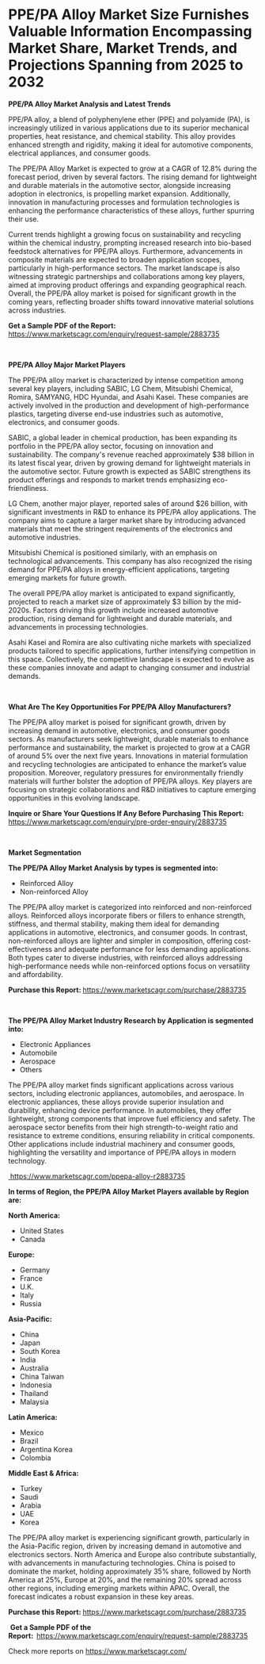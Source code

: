 <p><h1>PPE/PA Alloy Market Size Furnishes Valuable Information Encompassing Market Share, Market Trends, and Projections Spanning from 2025 to 2032</h1></p><p><strong>PPE/PA Alloy Market Analysis and Latest Trends</strong></p>
<p><p>PPE/PA alloy, a blend of polyphenylene ether (PPE) and polyamide (PA), is increasingly utilized in various applications due to its superior mechanical properties, heat resistance, and chemical stability. This alloy provides enhanced strength and rigidity, making it ideal for automotive components, electrical appliances, and consumer goods.</p><p>The PPE/PA Alloy Market is expected to grow at a CAGR of 12.8% during the forecast period, driven by several factors. The rising demand for lightweight and durable materials in the automotive sector, alongside increasing adoption in electronics, is propelling market expansion. Additionally, innovation in manufacturing processes and formulation technologies is enhancing the performance characteristics of these alloys, further spurring their use.</p><p>Current trends highlight a growing focus on sustainability and recycling within the chemical industry, prompting increased research into bio-based feedstock alternatives for PPE/PA alloys. Furthermore, advancements in composite materials are expected to broaden application scopes, particularly in high-performance sectors. The market landscape is also witnessing strategic partnerships and collaborations among key players, aimed at improving product offerings and expanding geographical reach. Overall, the PPE/PA alloy market is poised for significant growth in the coming years, reflecting broader shifts toward innovative material solutions across industries.</p></p>
<p><strong>Get a Sample PDF of the Report:&nbsp;</strong> <a href="https://www.marketscagr.com/enquiry/request-sample/2883735?utm_campaign=3135&utm_medium=2&utm_source=Github&utm_content=ia&utm_term=13032025&utm_id=ppepa-alloy">https://www.marketscagr.com/enquiry/request-sample/2883735</a></p>
<p>&nbsp;</p>
<p><strong>PPE/PA Alloy Major Market Players</strong></p>
<p><p>The PPE/PA alloy market is characterized by intense competition among several key players, including SABIC, LG Chem, Mitsubishi Chemical, Romira, SAMYANG, HDC Hyundai, and Asahi Kasei. These companies are actively involved in the production and development of high-performance plastics, targeting diverse end-use industries such as automotive, electronics, and consumer goods.</p><p>SABIC, a global leader in chemical production, has been expanding its portfolio in the PPE/PA alloy sector, focusing on innovation and sustainability. The company's revenue reached approximately $38 billion in its latest fiscal year, driven by growing demand for lightweight materials in the automotive sector. Future growth is expected as SABIC strengthens its product offerings and responds to market trends emphasizing eco-friendliness.</p><p>LG Chem, another major player, reported sales of around $26 billion, with significant investments in R&D to enhance its PPE/PA alloy applications. The company aims to capture a larger market share by introducing advanced materials that meet the stringent requirements of the electronics and automotive industries. </p><p>Mitsubishi Chemical is positioned similarly, with an emphasis on technological advancements. This company has also recognized the rising demand for PPE/PA alloys in energy-efficient applications, targeting emerging markets for future growth.</p><p>The overall PPE/PA alloy market is anticipated to expand significantly, projected to reach a market size of approximately $3 billion by the mid-2020s. Factors driving this growth include increased automotive production, rising demand for lightweight and durable materials, and advancements in processing technologies.</p><p>Asahi Kasei and Romira are also cultivating niche markets with specialized products tailored to specific applications, further intensifying competition in this space. Collectively, the competitive landscape is expected to evolve as these companies innovate and adapt to changing consumer and industrial demands.</p></p>
<p>&nbsp;</p>
<p><strong>What Are The Key Opportunities For PPE/PA Alloy Manufacturers?</strong></p>
<p><p>The PPE/PA alloy market is poised for significant growth, driven by increasing demand in automotive, electronics, and consumer goods sectors. As manufacturers seek lightweight, durable materials to enhance performance and sustainability, the market is projected to grow at a CAGR of around 5% over the next five years. Innovations in material formulation and recycling technologies are anticipated to enhance the market’s value proposition. Moreover, regulatory pressures for environmentally friendly materials will further bolster the adoption of PPE/PA alloys. Key players are focusing on strategic collaborations and R&D initiatives to capture emerging opportunities in this evolving landscape.</p></p>
<p><strong>Inquire or Share Your Questions If Any Before Purchasing This Report:</strong> <a href="https://www.marketscagr.com/enquiry/pre-order-enquiry/2883735?utm_campaign=3135&utm_medium=2&utm_source=Github&utm_content=ia&utm_term=13032025&utm_id=ppepa-alloy">https://www.marketscagr.com/enquiry/pre-order-enquiry/2883735</a></p>
<p>&nbsp;</p>
<p><strong>Market Segmentation</strong></p>
<p><strong>The PPE/PA Alloy Market Analysis by types is segmented into:</strong></p>
<p><ul><li>Reinforced Alloy</li><li>Non-reinforced Alloy</li></ul></p>
<p><p>The PPE/PA alloy market is categorized into reinforced and non-reinforced alloys. Reinforced alloys incorporate fibers or fillers to enhance strength, stiffness, and thermal stability, making them ideal for demanding applications in automotive, electronics, and consumer goods. In contrast, non-reinforced alloys are lighter and simpler in composition, offering cost-effectiveness and adequate performance for less demanding applications. Both types cater to diverse industries, with reinforced alloys addressing high-performance needs while non-reinforced options focus on versatility and affordability.</p></p>
<p><strong>Purchase this Report:&nbsp;</strong><a href="https://www.marketscagr.com/purchase/2883735?utm_campaign=3135&utm_medium=2&utm_source=Github&utm_content=ia&utm_term=13032025&utm_id=ppepa-alloy">https://www.marketscagr.com/purchase/2883735</a></p>
<p>&nbsp;</p>
<p><strong>The PPE/PA Alloy Market Industry Research by Application is segmented into:</strong></p>
<p><ul><li>Electronic Appliances</li><li>Automobile</li><li>Aerospace</li><li>Others</li></ul></p>
<p><p>The PPE/PA alloy market finds significant applications across various sectors, including electronic appliances, automobiles, and aerospace. In electronic appliances, these alloys provide superior insulation and durability, enhancing device performance. In automobiles, they offer lightweight, strong components that improve fuel efficiency and safety. The aerospace sector benefits from their high strength-to-weight ratio and resistance to extreme conditions, ensuring reliability in critical components. Other applications include industrial machinery and consumer goods, highlighting the versatility and importance of PPE/PA alloys in modern technology.</p></p>
<p><a href="https://www.marketscagr.com/ppepa-alloy-r2883735?utm_campaign=3135&utm_medium=2&utm_source=Github&utm_content=ia&utm_term=13032025&utm_id=ppepa-alloy">&nbsp;https://www.marketscagr.com/ppepa-alloy-r2883735</a></p>
<p><strong>In terms of Region, the PPE/PA Alloy Market Players available by Region are:</strong></p>
<p>
    <p> <strong> North America: </strong>
        <ul>
            <li>United States</li>
            <li>Canada</li>
        </ul>
        </p> 
    <p> <strong> Europe: </strong>
        <ul>
            <li>Germany</li>
            <li>France</li>
            <li>U.K.</li>
            <li>Italy</li>
            <li>Russia</li>
        </ul>
        </p> 
    <p> <strong> Asia-Pacific: </strong>
        <ul>
            <li>China</li>
            <li>Japan</li>
            <li>South Korea</li>
            <li>India</li>
            <li>Australia</li>
            <li>China Taiwan</li>
            <li>Indonesia</li>
            <li>Thailand</li>
            <li>Malaysia</li>
        </ul>
        </p> 
    <p> <strong> Latin America: </strong>
        <ul>
            <li>Mexico</li>
            <li>Brazil</li>
            <li>Argentina Korea</li>
            <li>Colombia</li>
        </ul>
        </p> 
    <p> <strong> Middle East & Africa: </strong>
        <ul>
            <li>Turkey</li>
            <li>Saudi</li>
            <li>Arabia</li>
            <li>UAE</li>
            <li>Korea</li>
        </ul>
    </p>
    </p>
<p><p>The PPE/PA alloy market is experiencing significant growth, particularly in the Asia-Pacific region, driven by increasing demand in automotive and electronics sectors. North America and Europe also contribute substantially, with advancements in manufacturing technologies. China is poised to dominate the market, holding approximately 35% share, followed by North America at 25%, Europe at 20%, and the remaining 20% spread across other regions, including emerging markets within APAC. Overall, the forecast indicates a robust expansion in these key areas.</p></p>
<p><strong>Purchase this Report: </strong><a href="https://www.marketscagr.com/purchase/2883735?utm_campaign=3135&utm_medium=2&utm_source=Github&utm_content=ia&utm_term=13032025&utm_id=ppepa-alloy">https://www.marketscagr.com/purchase/2883735</a></p>
<p>&nbsp;<strong>Get a Sample PDF of the Report:&nbsp;&nbsp;</strong><a href="https://www.marketscagr.com/enquiry/request-sample/2883735?utm_campaign=3135&utm_medium=2&utm_source=Github&utm_content=ia&utm_term=13032025&utm_id=ppepa-alloy">https://www.marketscagr.com/enquiry/request-sample/2883735</a></p>
<p><strong></strong></p>
<p>Check more reports on <a href="https://www.marketscagr.com/?utm_campaign=3135&utm_medium=2&utm_source=Github&utm_content=ia&utm_term=13032025&utm_id=ppepa-alloy">https://www.marketscagr.com/</a></p>